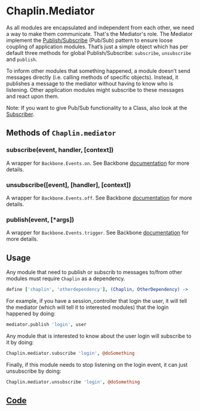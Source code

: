 # Chaplin.Mediator
As all modules are encapsulated and independent from each other, we need a way to make them communicate. That's the Mediator's role. The Mediator implement the [Publish/Subscribe](http://en.wikipedia.org/wiki/Publish/subscribe) (Pub/Sub) pattern to ensure loose coupling of application modules. That’s just a simple object which has per default three methods for global Publish/Subscribe: `subscribe`, `unsubscribe` and `publish`.

To inform other modules that something happened, a module doesn’t send messages directly (i.e. calling methods of specific objects). Instead, it publishes a message to the mediator without having to know who is listening. Other application modules might subscribe to these messages and react upon them.

Note: If you want to give Pub/Sub functionality to a Class, also look at the [Subscriber](subscriber.md).


## Methods of `Chaplin.mediator`

<a name="subscribe"></a>

### subscribe(event, handler, [context])

A wrapper for `Backbone.Events.on`. See Backbone [documentation](http://backbonejs.org/#Events-on) for more details.

<a name="unsubscribe"></a>

### unsubscribe([event], [handler], [context])

A wrapper for `Backbone.Events.off`. See Backbone [documentation](http://backbonejs.org/#Events-off) for more details.

<a name="publish"></a>

### publish(event, [*args])

A wrapper for `Backbone.Events.trigger`. See Backbone [documentation](http://backbonejs.org/#Events-trigger) for more details.

## Usage

Any module that need to publish or subscrib to messages to/from other modules must require `Chaplin` as a dependency.

```coffeescript
define ['chaplin', 'otherdependency'], (Chaplin, OtherDependency) ->
```

For example, if you have a session_controller that login the user, it will tell the mediator (which will tell it to interested modules) that the login happened by doing:

```coffeescript
mediator.publish 'login', user
```

Any module that is interested to know about the user login will subscribe to it by doing:

```coffeescript
Chaplin.mediator.subscribe 'login', @doSomething
```

Finally, if this module needs to stop listening on the login event, it can just unsubscribe by doing:

```coffeescript
Chaplin.mediator.unsubscribe 'login', @doSomething
```

## [Code](https://github.com/chaplinjs/chaplin/blob/master/src/chaplin/mediator.coffee)

